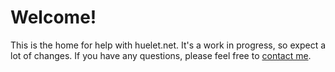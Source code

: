 # Welcome!
This is the home for help with huelet.net. It's a work in progress, so expect a lot of changes. If you have any questions, please feel free to [contact me](mailto:hi@huelet.net).